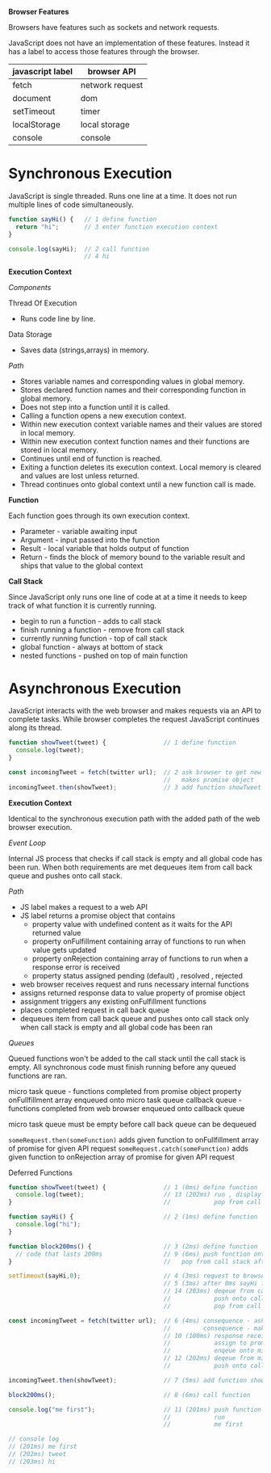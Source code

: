 **Browser Features**

Browsers have features such as sockets and network requests.

JavaScript does not have an implementation of these features.
Instead it has a label to access those features through the browser.

|javascript label|browser API|
|--|--|
|fetch|network request|
|document|dom|
|setTimeout|timer|
|localStorage|local storage|
|console|console|

# Synchronous Execution

JavaScript is single threaded.
Runs one line at a time. It does not run multiple lines of code simultaneously.

```js
function sayHi() {   // 1 define function
  return "hi";       // 3 enter function execution context
}

console.log(sayHi);  // 2 call function
                     // 4 hi
```

**Execution Context**

*Components*

Thread Of Execution
- Runs code line by line.

Data Storage
- Saves data (strings,arrays) in memory.

*Path*

- Stores variable names and corresponding values in global memory.
- Stores declared function names and their corresponding function in global memory.
- Does not step into a function until it is called.
- Calling a function opens a new execution context.
- Within new execution context variable names and their values are stored in local memory.
- Within new execution context function names and their functions are stored in local memory.
- Continues until end of function is reached.
- Exiting a function deletes its execution context. Local memory is cleared and values are lost unless returned.
- Thread continues onto global context until a new function call is made.

**Function**

Each function goes through its own execution context.
- Parameter - variable awaiting input
- Argument - input passed into the function
- Result - local variable that holds output of function
- Return  - finds the block of memory bound to the variable result and ships that value to the global context

**Call Stack**

Since JavaScript only runs one line of code at at a time it needs to keep track of what function it is currently running.
- begin to run a function - adds to call stack
- finish running a function - remove from call stack
- currently running function - top of call stack
- global function - always at bottom of stack
- nested functions - pushed on top of main function

# Asynchronous Execution

JavaScript interacts with the web browser and makes requests via an API to complete tasks.
While browser completes the request JavaScript continues along its thread.

```js
function showTweet(tweet) {                // 1 define function
  console.log(tweet);
}

const incomingTweet = fetch(twitter url);  // 2 ask browser to get new tweet
                                           //   makes promise object
incomingTweet.then(showTweet);             // 3 add function showTweet to onFullfillment array in promise object
```

**Execution Context**

Identical to the synchronous execution path with the added path of the web browser execution.

*Event Loop*

Internal JS process that checks if call stack is empty and all global code has been run.
When both requirements are met dequeues item from call back queue and pushes onto call stack.

*Path*

- JS label makes a request to a web API
- JS label returns a promise object that contains
  - property value with undefined content as it waits for the API returned value
  - property onFulfillment containing array of functions to run when value gets updated
  - property onRejection containing array of functions to run when a response error is received
  - property status assigned pending (default) , resolved , rejected
- web browser receives request and runs necessary internal functions
- assigns returned response data to value property of promise object
- assignment triggers any existing onFulfillment functions
- places completed request in call back queue
- dequeues item from call back queue and pushes onto call stack only when call stack is empty and all global code has been ran

*Queues*

Queued functions won't be added to the call stack until the call stack is empty.
All synchronous code must finish running before any queued functions are ran.

micro task queue - functions completed from promise object property onFullfillment array enqueued onto micro task queue
callback queue - functions completed from web browser enqueued onto callback queue

micro task queue must be empty before call back queue can be dequeued

`someRequest.then(someFunction)` adds given function to onFullfillment array of promise for given API request
`someRequest.catch(someFunction)` adds given function to onRejection array of promise for given API request

Deferred Functions
```js
function showTweet(tweet) {                // 1 (0ms) define function
  console.log(tweet);                      // 13 (202ms) run , display tweet
}                                          //            pop from call stack

function sayHi() {                         // 2 (1ms) define function
  console.log("hi");
}

function block200ms() {                    // 3 (2ms) define function
  // code that lasts 200ms                 // 9 (6ms) push function onto call stack , run function
}                                          //   pop from call stack after 200ms

setTimeout(sayHi,0);                       // 4 (3ms) request to browser to set its timer for 0ms before running sayHi function
                                           // 5 (3ms) after 0ms sayHi function enqueue to call back queue
                                           // 14 (203ms) deqeue from call back
                                           //            push onto call stack , display hi
                                           //            pop from call stack

const incomingTweet = fetch(twitter url);  // 6 (4ms) consequence - ask browser to get new tweet
                                           //         consequence - make promise object
                                           // 10 (100ms) response received
                                           //            assign to promise value property
                                           //            enqeue onto micro task queue
                                           // 12 (202ms) deqeue from micro task queue
                                           //            push onto call stack

incomingTweet.then(showTweet);             // 7 (5ms) add function showTweet to onFullfillment array

block200ms();                              // 8 (6ms) call function

console.log("me first");                   // 11 (201ms) push function console.log() onto call stack
                                           //            run
                                           //            me first

// console log
// (201ms) me first
// (202ms) tweet
// (203ms) hi
```

